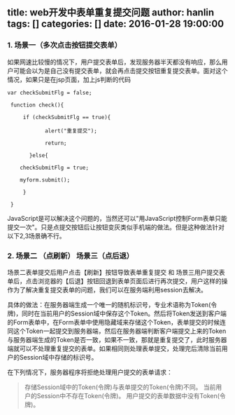 title: web开发中表单重复提交问题
author: hanlin
tags: []
categories: []
date: 2016-01-28 19:00:00
---
### 1. 场景一（多次点击按钮提交表单）
如果网速比较慢的情况下，用户提交表单后，发现服务器半天都没有响应，那么用户可能会以为是自己没有提交表单，就会再点击提交按钮重复提交表单。面对这个情况，如果只是在jsp页面，加上js判断的代码
<!--more-->
```
var checkSubmitFlg = false;

 function check(){

     if (checkSubmitFlg == true){

            alert("重复提交");

            return;

       }else{

    checkSubmitFlg = true;   

    myform.submit();

     }

 }
```
JavaScript是可以解决这个问题的，当然还可以"用JavaScript控制Form表单只能提交一次"。只是点提交按钮后让按钮变灰类似手机端的做法。但是这种做法针对以下2,3场景确不行。

### 2. 场景二 （点刷新）    场景三（点后退）

场景二表单提交后用户点击【刷新】按钮导致表单重复提交 和 场景三用户提交表单后，点击浏览器的【后退】按钮回退到表单页面后进行再次提交，用户这样的操作为了解决重复提交表单的问题，我们可以在服务端利用session去解决。

具体的做法：在服务器端生成一个唯一的随机标识号，专业术语称为Token(令牌)，同时在当前用户的Session域中保存这个Token。然后将Token发送到客户端的Form表单中，在Form表单中使用隐藏域来存储这个Token，表单提交的时候连同这个Token一起提交到服务器端，然后在服务器端判断客户端提交上来的Token与服务器端生成的Token是否一致，如果不一致，那就是重复提交了，此时服务器端就可以不处理重复提交的表单。如果相同则处理表单提交，处理完后清除当前用户的Session域中存储的标识号。

在下列情况下，服务器程序将拒绝处理用户提交的表单请求：

>存储Session域中的Token(令牌)与表单提交的Token(令牌)不同。
当前用户的Session中不存在Token(令牌)。
用户提交的表单数据中没有Token(令牌)。